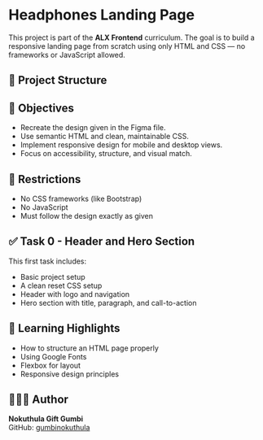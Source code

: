 # Headphones Landing Page

This project is part of the **ALX Frontend** curriculum. The goal is to build a responsive landing page from scratch using only HTML and CSS — no frameworks or JavaScript allowed.

## 📁 Project Structure

## 🎯 Objectives

- Recreate the design given in the Figma file.
- Use semantic HTML and clean, maintainable CSS.
- Implement responsive design for mobile and desktop views.
- Focus on accessibility, structure, and visual match.

## 🚫 Restrictions

- No CSS frameworks (like Bootstrap)
- No JavaScript
- Must follow the design exactly as given

## ✅ Task 0 - Header and Hero Section

This first task includes:

- Basic project setup
- A clean reset CSS setup
- Header with logo and navigation
- Hero section with title, paragraph, and call-to-action

## 🧠 Learning Highlights

- How to structure an HTML page properly
- Using Google Fonts
- Flexbox for layout
- Responsive design principles

## 👩🏽‍💻 Author

**Nokuthula Gift Gumbi**  
GitHub: [gumbinokuthula](https://github.com/gumbinokuthula)
